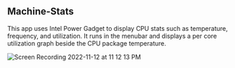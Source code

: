 ## Machine-Stats

This app uses Intel Power Gadget to display CPU stats such as temperature, frequency, and utilization. It runs in the menubar and displays a per core utilization graph beside the CPU package temperature.

![Screen Recording 2022-11-12 at 11 12 13 PM](https://user-images.githubusercontent.com/1414728/201512140-822b2785-76f2-4e77-8df5-9e514dfb133b.gif)
